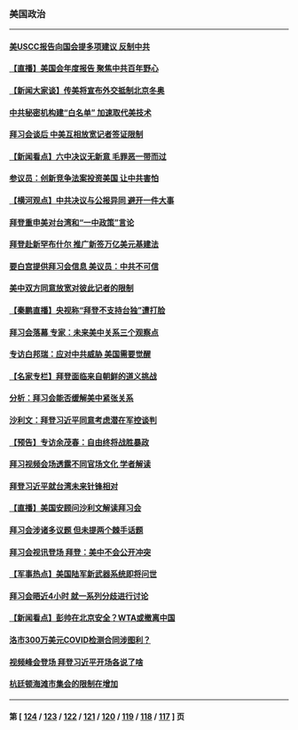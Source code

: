 ### 美国政治
---
#### [美USCC报告向国会提多项建议 反制中共](../../pages/ncid1078159/n13382098.md) 
#### [【直播】美国会年度报告 聚焦中共百年野心](../../pages/ncid1078159/n13382014.md) 
#### [【新闻大家谈】传美将宣布外交抵制北京冬奥](../../pages/ncid1078159/n13381825.md) 
#### [中共秘密机构建“白名单” 加速取代美技术](../../pages/ncid1078159/n13381882.md) 
#### [拜习会谈后 中美互相放宽记者签证限制](../../pages/ncid1078159/n13381433.md) 
#### [【新闻看点】六中决议无新意 毛罪恶一带而过](../../pages/ncid1078159/n13380322.md) 
#### [参议员：创新竞争法案投资美国 让中共害怕](../../pages/ncid1078159/n13380619.md) 
#### [【横河观点】中共决议与公报异同 避开一件大事](../../pages/ncid1078159/n13380398.md) 
#### [拜登重申美对台湾和“一中政策”言论](../../pages/ncid1078159/n13380627.md) 
#### [拜登赴新罕布什尔 推广新签万亿美元基建法](../../pages/ncid1078159/n13380277.md) 
#### [要白宫提供拜习会信息 美议员：中共不可信](../../pages/ncid1078159/n13380596.md) 
#### [美中双方同意放宽对彼此记者的限制](../../pages/ncid1078159/n13380252.md) 
#### [【秦鹏直播】央视称“拜登不支持台独”遭打脸](../../pages/ncid1078159/n13380342.md) 
#### [拜习会落幕 专家：未来美中关系三个观察点](../../pages/ncid1078159/n13379972.md) 
#### [专访白邦瑞：应对中共威胁 美国需要觉醒](../../pages/ncid1078159/n13380033.md) 
#### [【名家专栏】拜登面临来自朝鲜的道义挑战](../../pages/ncid1078159/n13379547.md) 
#### [分析：拜习会能否缓解美中紧张关系](../../pages/ncid1078159/n13380139.md) 
#### [沙利文：拜登习近平同意考虑潜在军控谈判](../../pages/ncid1078159/n13380125.md) 
#### [【预告】专访余茂春：自由终将战胜暴政](../../pages/ncid1078159/n13380114.md) 
#### [拜习视频会场透露不同官场文化 学者解读](../../pages/ncid1078159/n13379663.md) 
#### [拜登习近平就台湾未来针锋相对](../../pages/ncid1078159/n13379860.md) 
#### [【直播】美国安顾问沙利文解读拜习会](../../pages/ncid1078159/n13379801.md) 
#### [拜习会涉诸多议题 但未提两个棘手话题](../../pages/ncid1078159/n13379557.md) 
#### [拜习会视讯登场 拜登：美中不会公开冲突](../../pages/ncid1078159/n13379531.md) 
#### [【军事热点】美国陆军新武器系统即将问世](../../pages/ncid1078159/n13377697.md) 
#### [拜习会晤近4小时 就一系列分歧进行讨论](../../pages/ncid1078159/n13378860.md) 
#### [【新闻看点】彭帅在北京安全？WTA或撤离中国](../../pages/ncid1078159/n13377832.md) 
#### [洛市300万美元COVID检测合同涉图利？](../../pages/ncid1078159/n13378440.md) 
#### [视频峰会登场 拜登习近平开场各说了啥](../../pages/ncid1078159/n13378156.md) 
#### [杭廷顿海滩市集会的限制在增加](../../pages/ncid1078159/n13378136.md) 

---
#### 第 [ [124](./124.md) / [123](./123.md) / [122](./122.md) / [121](./121.md) / [120](./120.md) / [119](./119.md) / [118](./118.md) / [117](./117.md) ] 页
